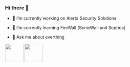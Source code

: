 ### Hi there 👋

- 🔭 I’m currently working on Alerta Security Solutions

- 🌱 I’m currently learning FireWall (SonicWall and Sophos)

- 💬 Ask me about everthing

<div>
  <img src="https://cdn.jsdelivr.net/gh/devicons/devicon/icons/python/python-original-wordmark.svg" width="60"/>
  <img src="https://cdn.jsdelivr.net/gh/devicons/devicon/icons/c/c-original.svg" width="60"/>
<div>
